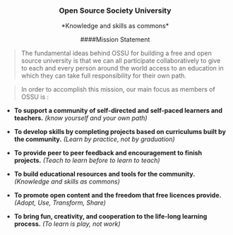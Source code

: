 <h3 align="center">Open Source Society University</h3>
<p align="center">
	*Knowledge and skills as commons*
</p>
<p align="center">
####Mission Statement
</p>

>The fundamental ideas behind OSSU for building a free and open source university is that we can all participate collaboratively to give to each and every person around the world access to an education in which they can take full responsibility for their own path. 

>In order to accomplish this mission, our main focus as members of OSSU is :

* **To support a community of self-directed and self-paced learners and teachers.** *(know yourself and your own path)*

* **To develop skills by completing projects based on curriculums built by the community.** *(Learn by practice, not by graduation)*

* **To provide peer to peer feedback and encouragement to finish projects.** *(Teach to learn before to learn to teach)*

* **To build educational resources and tools for the community.** *(Knowledge and skills as commons)*

* **To promote open content and the freedom that free licences provide.** *(Adopt, Use, Transform, Share)*

* **To bring fun, creativity, and cooperation to the life-long learning process.** *(To learn is play, not work)*

